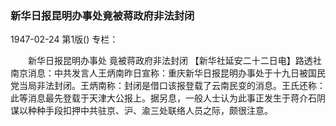 ### 新华日报昆明办事处竟被蒋政府非法封闭

1947-02-24
第1版()
专栏：

　　新华日报昆明办事处
    竟被蒋政府非法封闭
    【新华社延安二十二日电】路透社南京消息：中共发言人王炳南昨日宣称：重庆新华日报昆明办事处于十九日被国民党当局非法封闭。王炳南称：封闭是借口该报登载了云南民变的消息。王氏还称：此等消息最先登载于天津大公报上。据另息，一般人士认为此事正发生于蒋介石阴谋以种种手段扣押中共驻京、沪、渝三处联络人员之际，颇很注意。
